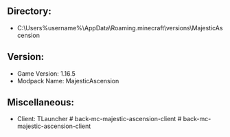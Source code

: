 ## Directory:

* C:\Users\%username%\AppData\Roaming\.minecraft\versions\MajesticAscension

## Version:

* Game Version: 1.16.5
* Modpack Name: MajesticAscension

## Miscellaneous:

* Client: TLauncher
#   b a c k - m c - m a j e s t i c - a s c e n s i o n - c l i e n t  
 #   b a c k - m c - m a j e s t i c - a s c e n s i o n - c l i e n t  
 